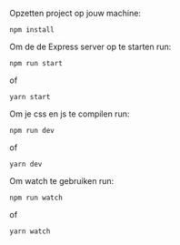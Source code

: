 
Opzetten project op jouw machine:
 ```
 npm install
 ```
 
Om de de Express server op te starten run:
```
npm run start 
```

of 
```
yarn start 
```

Om je css en js te compilen run:
```
npm run dev 
```

of 
```
yarn dev 
```

Om watch te gebruiken run:
```
npm run watch 
```

of 
```
yarn watch 
```
